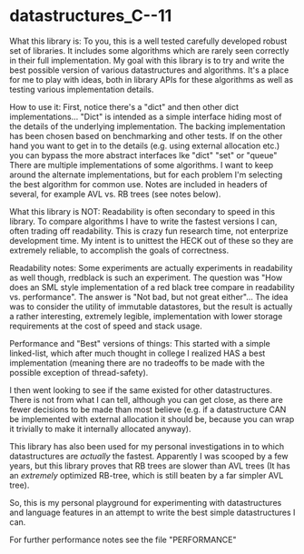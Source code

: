 datastructures_C--11
====================

What this library is:
To you, this is a well tested carefully developed robust set of libraries.
It includes some algorithms which are rarely seen correctly in their full
implementation. My goal with this library is to try and write the best possible
version of various datastructures and algorithms. It's a place for me to play
with ideas, both in library APIs for these algorithms as well as testing
various implementation details.

How to use it:
First, notice there's a "dict" and then other dict implementations...
"Dict" is intended as a simple interface hiding most of the details
of the underlying implementation. The backing implementation has been
chosen based on benchmarking and other tests. If on the other hand you want
to get in to the details (e.g. using external allocation etc.) you can bypass
the more abstract interfaces lke "dict" "set" or "queue"
There are multiple implementations of some algorithms. I want to keep around 
the alternate implementations, but for each problem I'm selecting the best 
algorithm for common use. Notes are included in headers of several, for example 
AVL vs. RB trees (see notes below).

What this library is NOT:
Readability is often secondary to speed in this library. To compare algorithms
I have to write the fastest versions I can, often trading off readability. This
is crazy fun research time, not enterprize development time. My intent is to 
unittest the HECK out of these so they are extremely reliable, to accomplish 
the goals of correctness.

Readability notes:
Some experiments are actually experiments in readability as well though,
rredblack is such an experiment. The question was "How does an SML style 
implementation of a red black tree compare in readability vs. performance". 
The answer is "Not bad, but not great either"... The idea was to consider 
the utility of immutable datastores, but the result is actually a rather
interesting, extremely legible, implementation with lower storage requirements
at the cost of speed and stack usage.

Performance and "Best" versions of things:
This started with a simple linked-list, which after much thought in college I
realized HAS a best implementation (meaning there are no tradeoffs to be made
with the possible exception of thread-safety). 

I then went looking to see if the same existed for other datastructures. There
is not from what I can tell, although you can get close, as there are fewer
decisions to be made than most believe (e.g. if a datastructure CAN be 
implemented with external allocation it should be, because you can wrap it 
trivially to make it internally allocated anyway). 

This library has also been used for my personal investigations in to which
datastructures are *actually* the fastest. Apparently I was scooped by a few 
years, but this library proves that RB trees are slower than AVL trees (It has 
an *extremely* optimized RB-tree, which is still beaten by a far simpler AVL tree).

So, this is my personal playground for experimenting with datastructures and
language features in an attempt to write the best simple datastructures I can. 

For further performance notes see the file "PERFORMANCE"

